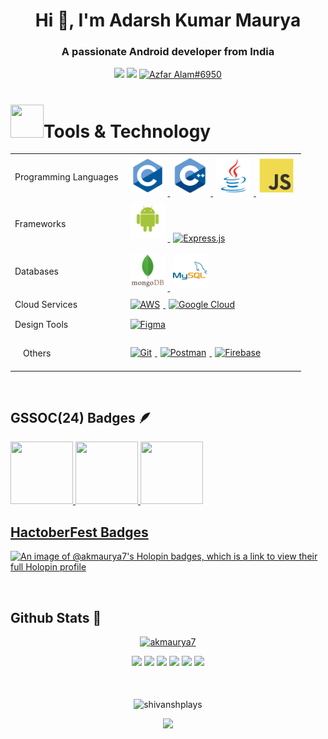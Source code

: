 <h1 align="center">Hi 👋, I'm Adarsh Kumar Maurya</h1>
<h3 align="center">A passionate Android developer from India</h3>

<p align="center"> 
  <a href="https://www.linkedin.com/in/akmaurya7"><img src="https://img.shields.io/badge/LinkedIn-d5d5d5?style=for-the-badge&logo=linkedin&logoColor=0A0209"/></a>
  <a href="mailto:amaurya4570@gmail.com"><img src="https://img.shields.io/badge/Gmail-d5d5d5?style=for-the-badge&logo=gmail&logoColor=0A0209" /></a>
  <a href="https://discordapp.com/users/amaurya7"><img src="https://img.shields.io/badge/Discord-d5d5d5?style=for-the-badge&logo=discord&logoColor=0A0209" alt="Azfar Alam#6950" ></a>
</p>



<table>
  <h1><img src="https://media.tenor.com/Pnb_hVWq2sgAAAAj/on-process-dig.gif" width="53" height="53"/>Tools & Technology</h1>
    <tr>
        <td>
          Programming Languages
        </td>
        <td align="left">
            <a class="image-link" href="https://www.cprogramming.com/" target="_blank" rel="noreferrer">
                <img src="https://raw.githubusercontent.com/devicons/devicon/master/icons/c/c-original.svg" alt="C" width="55" height="55" style="padding: 5px;"/>
            </a>
            <a class="image-link" href="https://www.w3schools.com/cpp/" target="_blank" rel="noreferrer">
                <img src="https://raw.githubusercontent.com/devicons/devicon/master/icons/cplusplus/cplusplus-original.svg" alt="C++" width="55" height="55" style="padding: 5px;"/>
            </a>
            <a class="image-link" href="https://www.java.com" target="_blank" rel="noreferrer">
                <img src="https://raw.githubusercontent.com/devicons/devicon/master/icons/java/java-original.svg" alt="Java" width="55" height="55" style="padding: 5px;"/>
            </a>
            <a class="image-link" href="https://developer.mozilla.org/en-US/docs/Web/JavaScript" target="_blank" rel="noreferrer">
                <img src="https://raw.githubusercontent.com/devicons/devicon/master/icons/javascript/javascript-original.svg" alt="JavaScript" width="55" height="55" style="padding: 5px;"/>
            </a>
        </td>
    </tr>
    <tr>
        <td align="left" style="padding-right: 20px;">Frameworks</td>
        <td align="left">
            <a class="image-link" href="https://developer.android.com" target="_blank" rel="noreferrer">
                <img src="https://raw.githubusercontent.com/devicons/devicon/master/icons/android/android-original-wordmark.svg" alt="Android" width="55" height="55" style="padding: 5px;"/>
            </a>
            <a class="image-link" href="https://expressjs.com" target="_blank" rel="noreferrer">
                <img src="https://skillicons.dev/icons?i=express" alt="Express.js" width="55" height="55" style="padding: 5px;"/>
            </a>
        </td>
    </tr>
    <tr>
        <td align="left" style="padding-right: 20px;">Databases</td>
        <td align="left">
            <a class="image-link" href="https://www.mongodb.com/" target="_blank" rel="noreferrer">
                <img src="https://raw.githubusercontent.com/devicons/devicon/master/icons/mongodb/mongodb-original-wordmark.svg" alt="MongoDB" width="55" height="55" style="padding: 5px;"/>
            </a>
            <a class="image-link" href="https://www.mysql.com/" target="_blank" rel="noreferrer">
                <img src="https://raw.githubusercontent.com/devicons/devicon/master/icons/mysql/mysql-original-wordmark.svg" alt="MySQL" width="55" height="55" style="padding: 5px;"/>
            </a>
        </td>
    </tr>
    <tr>
        <td align="left" style="padding-right: 20px;">Cloud Services</td>
        <td align="left">
            <a class="image-link" href="https://aws.amazon.com" target="_blank" rel="noreferrer">
                <img src="https://skillicons.dev/icons?i=aws" alt="AWS" width="55" height="55" style="padding: 5px;"/>
            </a>
            <a class="image-link" href="https://cloud.google.com" target="_blank" rel="noreferrer">
                <img src="https://www.vectorlogo.zone/logos/google_cloud/google_cloud-icon.svg" alt="Google Cloud" width="55" height="55" style="padding: 5px;"/>
            </a>
        </td>
    </tr>
    <tr>
        <td align="left" style="padding-right: 20px;">Design Tools</td>
        <td align="left">
            <a class="image-link" href="https://www.figma.com/" target="_blank" rel="noreferrer">
                <img src="https://www.vectorlogo.zone/logos/figma/figma-icon.svg" alt="Figma" width="55" height="55" style="padding: 5px;"/>
            </a>
        </td>
    </tr>
    <tr>
        <td align="left" style="padding: 20px;">Others</td>
        <td align="left">
            <a class="image-link" href="https://git-scm.com/" target="_blank" rel="noreferrer">
                <img src="https://www.vectorlogo.zone/logos/git-scm/git-scm-icon.svg" alt="Git" width="55" height="55" style="padding: 5px;"/>
            </a>
            <a class="image-link" href="https://postman.com" target="_blank" rel="noreferrer">
                <img src="https://www.vectorlogo.zone/logos/getpostman/getpostman-icon.svg" alt="Postman" width="55" height="55" style="padding: 5px;"/>
            </a>
            <a class="image-link" href="https://firebase.google.com/" target="_blank" rel="noreferrer">
                <img src="https://www.vectorlogo.zone/logos/firebase/firebase-icon.svg" alt="Firebase" width="55" height="55" style="padding: 5px;"/>
            </a>
        </td>
    </tr>
</table>

<br/>

## GSSOC(24) Badges 🪶
<div style='display:flex; align-items:center; gap: 10px;' align='center'><a href="https://gssoc.girlscript.tech/leaderboard">
<img src="https://raw.githubusercontent.com/GSSoC24/Postman-Challenge/main/docs/assets/Postman%20White.png" width="100px" height="100px" />
  <img src="https://raw.githubusercontent.com/GSSoC24/Postman-Challenge/main/docs/assets/1.png" width="100px" height="100px" />
  <img src="https://raw.githubusercontent.com/GSSoC24/Postman-Challenge/main/docs/assets/2.png" width="100px" height="100px" />
</div>

## HactoberFest Badges

[![An image of @akmaurya7's Holopin badges, which is a link to view their full Holopin profile](https://holopin.me/akmaurya7)](https://holopin.io/@akmaurya7)

<br/>

## Github Stats 🧊

<div align="center">

<p align="center">
  <a href="https://github-profile-trophy.vercel.app/?username=akmaurya7"><img src="https://github-profile-trophy.vercel.app/?username=akmaurya7&theme=radical" alt="akmaurya7"/></a>
</p>

<img height="158em" src="https://github-profile-summary-cards.vercel.app/api/cards/profile-details?username=akmaurya7&theme=radical">
<img height="158em" src="https://github-profile-summary-cards.vercel.app/api/cards/stats?username=akmaurya7&theme=radical">
<img height="160em" src="https://github-profile-summary-cards.vercel.app/api/cards/repos-per-language?username=akmaurya7&theme=radical">
<img height="160em" src="https://github-profile-summary-cards.vercel.app/api/cards/most-commit-language?username=akmaurya7&theme=radical">
<img height="160em" src="https://github-profile-summary-cards.vercel.app/api/cards/productive-time?username=akmaurya7&theme=radical&utcOffset=8">
<img height="169em" src="https://github-readme-stats.vercel.app/api?username=akmaurya7&theme=radical&hide_border=false&include_all_commits=false&count_private=false">


<br/>
<br/>
<br/>

<p align="center">
   <a>
     <p><img align="center" src="https://github-readme-streak-stats.herokuapp.com/?user=akmaurya7&theme=radical" alt="shivanshplays" /></p>
   </a>
</p>

<div align="center">
  <img src="https://github-readme-activity-graph.vercel.app/graph?username=akmaurya7&theme=synthwave-84&true&hide_border=true" />
</div>
